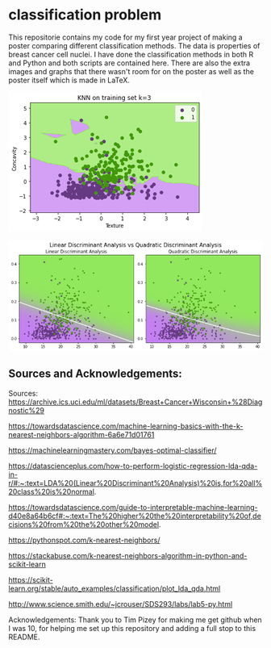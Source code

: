 # classification problem
This repositorie contains my code for my first year project of making a poster comparing different classification methods.
The data is properties of breast cancer cell nuclei. I have done the classification methods in both R and Python and both scripts are contained here. There are also the extra images and graphs that there wasn't room for on the poster as well as the poster itself which is made in LaTeX.



![](knnkis3.png)

![](LDAQDA3.png)


## Sources and Acknowledgements:
Sources:
https://archive.ics.uci.edu/ml/datasets/Breast+Cancer+Wisconsin+%28Diagnostic%29

https://towardsdatascience.com/machine-learning-basics-with-the-k-nearest-neighbors-algorithm-6a6e71d01761

https://machinelearningmastery.com/bayes-optimal-classifier/

https://datascienceplus.com/how-to-perform-logistic-regression-lda-qda-in-r/#:~:text=LDA%20(Linear%20Discriminant%20Analysis)%20is,for%20all%20class%20is%20normal.

https://towardsdatascience.com/guide-to-interpretable-machine-learning-d40e8a64b6cf#:~:text=The%20higher%20the%20interpretability%20of,decisions%20from%20the%20other%20model.

https://pythonspot.com/k-nearest-neighbors/

https://stackabuse.com/k-nearest-neighbors-algorithm-in-python-and-scikit-learn

https://scikit-learn.org/stable/auto_examples/classification/plot_lda_qda.html

http://www.science.smith.edu/~jcrouser/SDS293/labs/lab5-py.html

Acknowledgements:
Thank you to Tim Pizey for making me get github when I was 10, for helping me set up this repository and adding a full stop to this README.
